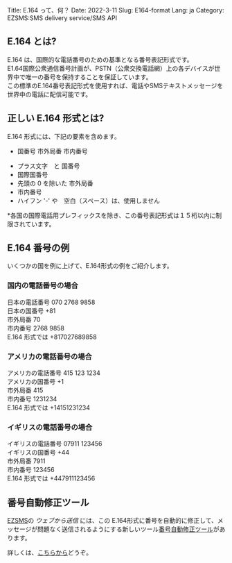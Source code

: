 Title: E.164 って、何？
Date: 2022-3-11
Slug: E164-format
Lang: ja
Category: EZSMS:SMS delivery service/SMS API

## E.164 とは?

E.164 は、国際的な電話番号のための基準となる番号表記形式です。 <br>
E1.64国際公衆通信番号計画が、PSTN（公衆交換電話網）上の各デバイスが世界中で唯一の番号を保持することを保証しています。 <br>
この標準のE.164番号表記形式を使用すれば、電話やSMSテキストメッセージを世界中の電話に配信可能です。<br>

## 正しい E.164 形式とは?

E.164 形式には、下記の要素を含めます。
+ 国番号 市外局番 市内番号 <br>

- プラス文字　と 国番号 <br>
- 国際国番号 <br>
- 先頭の 0 を除いた 市外局番 <br>
- 市内番号 <br>
- ハイフン '-' や　空白（スペース）は、使用しません <br>

*各国の国際電話用プレフィックスを除き、この番号表記形式は１５桁以内に制限されています。

## E.164 番号の例
いくつかの国を例に上げて、E.164形式の例をご紹介します。


### 国内の電話番号の場合
日本の電話番号 070 2768 9858 <br>
日本の国番号 +81 <br>
市外局番 70 <br>
市内番号 2768 9858 <br>
E.164 形式では +817027689858 <br>


### アメリカの電話番号の場合
アメリカの電話番号 415 123 1234 <br>
アメリカの国番号 +1 <br>
市外局番 415 <br>
市内番号 1231234 <br>
E.164 形式では +14151231234 <br>


### イギリスの電話番号の場合
イギリスの電話番号 07911 123456 <br>
イギリスの国番号 +44 <br>
市外局番 7911 <br>
市内番号 123456 <br>
E.164 形式では +447911123456 <br>



## 番号自動修正ツール
[EZSMS](https://www.ezsms.biz/ja/)の _ウェブから送信_ には、この E.164形式に番号を自動的に修正して、メッセージが問題なく送信されるようにする新しいツール[番号自動修正ツール](https://help.xoxzo.com/ja/ezsms-sms-delivery-service/articles/how-to-use-number-formatter/)があります。

詳しくは、[こちらから](https://help.xoxzo.com/ja/ezsms-sms-delivery-service/articles/how-to-use-number-formatter/)どうぞ。





